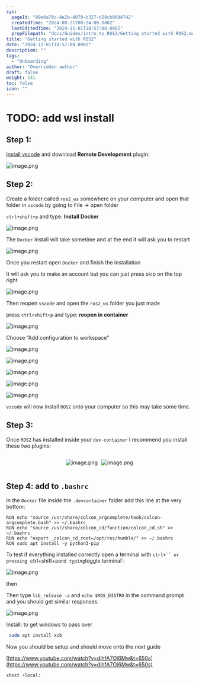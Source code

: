```yaml
---
sys:
  pageId: "89e0a78c-4e2b-4070-b327-d28cb0694742"
  createdTime: "2024-08-21T00:24:00.000Z"
  lastEditedTime: "2024-11-01T18:57:00.000Z"
  propFilepath: "docs/Guides/intro_to_ROS2/Getting started with ROS2.md"
title: "Getting started with ROS2"
date: "2024-11-01T18:57:00.000Z"
description: ""
tags:
  - "Onboarding"
author: "Overridden author"
draft: false
weight: 141
toc: false
icon: ""
---
```


# TODO: add wsl install

## Step 1:

[Install vscode](https://code.visualstudio.com/download) and download **Remote Development** plugin:

![image.png](https://prod-files-secure.s3.us-west-2.amazonaws.com/d518164a-d88e-44d1-a4ee-3adb3bd8bce0/efb52993-1881-4a40-b95e-6f020334f022/image.png?X-Amz-Algorithm=AWS4-HMAC-SHA256&X-Amz-Content-Sha256=UNSIGNED-PAYLOAD&X-Amz-Credential=ASIAZI2LB4663ETXTZB7%2F20250423%2Fus-west-2%2Fs3%2Faws4_request&X-Amz-Date=20250423T081223Z&X-Amz-Expires=3600&X-Amz-Security-Token=IQoJb3JpZ2luX2VjEGAaCXVzLXdlc3QtMiJGMEQCIDPhD0tWqAXD4%2FcXblfyKJpFhXkCDA8JJXJkCH6Qd4TSAiAG7HOC2OifMBeXQHDIney8LkPt5pnqIbQRtFBNjvppDCqIBAjp%2F%2F%2F%2F%2F%2F%2F%2F%2F%2F8BEAAaDDYzNzQyMzE4MzgwNSIMHAIo1Fv9rPXdmofPKtwDL7XPIqyCK%2BgX%2F%2FoiiCdKLvqScR7eS5lw8lTYQdDF0%2Bf5KD8b1VtZIWxYtv33PmjME4cVnYwTLoZKUBiRtx%2BNfFSqO17n4DWiFv0jicirEP%2F6hWJzU5pL0BbLHv7jrKuDTr%2F7SN1Ym%2FBDSaqXL96g5SB3z0exxYBGBAoaHTvaYYTjBm54YJ9lplqsNi%2BqHmYrb29F8t2PRwmclSVPvn4cwiEHGZ2Lss8Bwio8g3vHb%2B70HqN2BgBr2RMms9z85wSJYcaoBKnjSKJ9pVUYOuht651xx%2BEk6mjXpfRe%2FdRhMGglyCfbfSSzdIRkdr00ma3qS4ArkHnZbPQ24cV4dFQ1S%2BgI5iceHADdfQ1iWwALlak9yhMnSnjDW%2BgwNmEks9HKc5kA3lig3aS0VLfB1Qwln80kAsrbKinAgqdQF6fZ1Y4J6OuOry6y8k8NJuy884Ez7Bj1nmabcLKYHQW6iEisf%2FgzVYvnkgM1lcCZn38ll7CI1G5xzQ40cpCpGpBh3exCG%2B%2FLJFr4M7DqjUJGbxzCI%2FGKroRbK8ZX%2BGG7Wowu7rGkETX38QZH3pr2lqvQhLzdz5Js9VusbA0JNzmq6ukCBgSHRWMdDHZqFwufdO69G%2FBwaM1P2TNHfXHoqqYw5bCiwAY6pgENMgeYRLsgCOguPMZPP34YKol1PDjxgKcOR36qZerJyxny%2BkGx%2BhOiFBvkI4OIZkw%2BRKUDYYWjrB%2BwCAjcz2cc3ggiRgWu7wpVyJcwg89r6VJUKbrRVHEnv5AC9qg5zWerIiG%2F%2FYGq5QH2Kfmy%2BZkDMG5uuzh8EkpmbiwlI4jOQ%2FAN7kvH5ZWPVUJ7mn4fobLrn5DsWJTnEQkOIXC%2FwvbVFWWHM%2Fo0&X-Amz-Signature=dd6244e26d6ca6376dd6d3b3ed321f0fe62203a66be48ea2906fac3f5b77480e&X-Amz-SignedHeaders=host&x-id=GetObject)

## Step 2:

Create a folder called `ros2_ws` somewhere on your computer and open that folder in `vscode` by going to File → open folder 

`ctrl+shift+p` and type: **Install Docker**

![image.png](https://prod-files-secure.s3.us-west-2.amazonaws.com/d518164a-d88e-44d1-a4ee-3adb3bd8bce0/2269dc0e-1cd5-47ff-bceb-c04ad9b2eab0/image.png?X-Amz-Algorithm=AWS4-HMAC-SHA256&X-Amz-Content-Sha256=UNSIGNED-PAYLOAD&X-Amz-Credential=ASIAZI2LB4663ETXTZB7%2F20250423%2Fus-west-2%2Fs3%2Faws4_request&X-Amz-Date=20250423T081223Z&X-Amz-Expires=3600&X-Amz-Security-Token=IQoJb3JpZ2luX2VjEGAaCXVzLXdlc3QtMiJGMEQCIDPhD0tWqAXD4%2FcXblfyKJpFhXkCDA8JJXJkCH6Qd4TSAiAG7HOC2OifMBeXQHDIney8LkPt5pnqIbQRtFBNjvppDCqIBAjp%2F%2F%2F%2F%2F%2F%2F%2F%2F%2F8BEAAaDDYzNzQyMzE4MzgwNSIMHAIo1Fv9rPXdmofPKtwDL7XPIqyCK%2BgX%2F%2FoiiCdKLvqScR7eS5lw8lTYQdDF0%2Bf5KD8b1VtZIWxYtv33PmjME4cVnYwTLoZKUBiRtx%2BNfFSqO17n4DWiFv0jicirEP%2F6hWJzU5pL0BbLHv7jrKuDTr%2F7SN1Ym%2FBDSaqXL96g5SB3z0exxYBGBAoaHTvaYYTjBm54YJ9lplqsNi%2BqHmYrb29F8t2PRwmclSVPvn4cwiEHGZ2Lss8Bwio8g3vHb%2B70HqN2BgBr2RMms9z85wSJYcaoBKnjSKJ9pVUYOuht651xx%2BEk6mjXpfRe%2FdRhMGglyCfbfSSzdIRkdr00ma3qS4ArkHnZbPQ24cV4dFQ1S%2BgI5iceHADdfQ1iWwALlak9yhMnSnjDW%2BgwNmEks9HKc5kA3lig3aS0VLfB1Qwln80kAsrbKinAgqdQF6fZ1Y4J6OuOry6y8k8NJuy884Ez7Bj1nmabcLKYHQW6iEisf%2FgzVYvnkgM1lcCZn38ll7CI1G5xzQ40cpCpGpBh3exCG%2B%2FLJFr4M7DqjUJGbxzCI%2FGKroRbK8ZX%2BGG7Wowu7rGkETX38QZH3pr2lqvQhLzdz5Js9VusbA0JNzmq6ukCBgSHRWMdDHZqFwufdO69G%2FBwaM1P2TNHfXHoqqYw5bCiwAY6pgENMgeYRLsgCOguPMZPP34YKol1PDjxgKcOR36qZerJyxny%2BkGx%2BhOiFBvkI4OIZkw%2BRKUDYYWjrB%2BwCAjcz2cc3ggiRgWu7wpVyJcwg89r6VJUKbrRVHEnv5AC9qg5zWerIiG%2F%2FYGq5QH2Kfmy%2BZkDMG5uuzh8EkpmbiwlI4jOQ%2FAN7kvH5ZWPVUJ7mn4fobLrn5DsWJTnEQkOIXC%2FwvbVFWWHM%2Fo0&X-Amz-Signature=8422ed53779d3a4845c927cdaeca16be13479edb28a6b57287b1ef5fbc617bc2&X-Amz-SignedHeaders=host&x-id=GetObject)

The `Docker` install will take sometime and at the end it will ask you to restart

![image.png](https://prod-files-secure.s3.us-west-2.amazonaws.com/d518164a-d88e-44d1-a4ee-3adb3bd8bce0/ed233f78-be33-4b1f-b89c-9c346c0e961e/image.png?X-Amz-Algorithm=AWS4-HMAC-SHA256&X-Amz-Content-Sha256=UNSIGNED-PAYLOAD&X-Amz-Credential=ASIAZI2LB4663ETXTZB7%2F20250423%2Fus-west-2%2Fs3%2Faws4_request&X-Amz-Date=20250423T081223Z&X-Amz-Expires=3600&X-Amz-Security-Token=IQoJb3JpZ2luX2VjEGAaCXVzLXdlc3QtMiJGMEQCIDPhD0tWqAXD4%2FcXblfyKJpFhXkCDA8JJXJkCH6Qd4TSAiAG7HOC2OifMBeXQHDIney8LkPt5pnqIbQRtFBNjvppDCqIBAjp%2F%2F%2F%2F%2F%2F%2F%2F%2F%2F8BEAAaDDYzNzQyMzE4MzgwNSIMHAIo1Fv9rPXdmofPKtwDL7XPIqyCK%2BgX%2F%2FoiiCdKLvqScR7eS5lw8lTYQdDF0%2Bf5KD8b1VtZIWxYtv33PmjME4cVnYwTLoZKUBiRtx%2BNfFSqO17n4DWiFv0jicirEP%2F6hWJzU5pL0BbLHv7jrKuDTr%2F7SN1Ym%2FBDSaqXL96g5SB3z0exxYBGBAoaHTvaYYTjBm54YJ9lplqsNi%2BqHmYrb29F8t2PRwmclSVPvn4cwiEHGZ2Lss8Bwio8g3vHb%2B70HqN2BgBr2RMms9z85wSJYcaoBKnjSKJ9pVUYOuht651xx%2BEk6mjXpfRe%2FdRhMGglyCfbfSSzdIRkdr00ma3qS4ArkHnZbPQ24cV4dFQ1S%2BgI5iceHADdfQ1iWwALlak9yhMnSnjDW%2BgwNmEks9HKc5kA3lig3aS0VLfB1Qwln80kAsrbKinAgqdQF6fZ1Y4J6OuOry6y8k8NJuy884Ez7Bj1nmabcLKYHQW6iEisf%2FgzVYvnkgM1lcCZn38ll7CI1G5xzQ40cpCpGpBh3exCG%2B%2FLJFr4M7DqjUJGbxzCI%2FGKroRbK8ZX%2BGG7Wowu7rGkETX38QZH3pr2lqvQhLzdz5Js9VusbA0JNzmq6ukCBgSHRWMdDHZqFwufdO69G%2FBwaM1P2TNHfXHoqqYw5bCiwAY6pgENMgeYRLsgCOguPMZPP34YKol1PDjxgKcOR36qZerJyxny%2BkGx%2BhOiFBvkI4OIZkw%2BRKUDYYWjrB%2BwCAjcz2cc3ggiRgWu7wpVyJcwg89r6VJUKbrRVHEnv5AC9qg5zWerIiG%2F%2FYGq5QH2Kfmy%2BZkDMG5uuzh8EkpmbiwlI4jOQ%2FAN7kvH5ZWPVUJ7mn4fobLrn5DsWJTnEQkOIXC%2FwvbVFWWHM%2Fo0&X-Amz-Signature=c7d7dcc19a53de1e9a0f55b9b6af4e6799273863867bfa3ac31709bf915123d8&X-Amz-SignedHeaders=host&x-id=GetObject)

Once you restart open `Docker` and finish the installation

It will ask you to make an account but you can just press skip on the top right

![image.png](https://prod-files-secure.s3.us-west-2.amazonaws.com/d518164a-d88e-44d1-a4ee-3adb3bd8bce0/21010ad9-1659-4fd9-9f59-9932a09b2a3d/image.png?X-Amz-Algorithm=AWS4-HMAC-SHA256&X-Amz-Content-Sha256=UNSIGNED-PAYLOAD&X-Amz-Credential=ASIAZI2LB4663ETXTZB7%2F20250423%2Fus-west-2%2Fs3%2Faws4_request&X-Amz-Date=20250423T081223Z&X-Amz-Expires=3600&X-Amz-Security-Token=IQoJb3JpZ2luX2VjEGAaCXVzLXdlc3QtMiJGMEQCIDPhD0tWqAXD4%2FcXblfyKJpFhXkCDA8JJXJkCH6Qd4TSAiAG7HOC2OifMBeXQHDIney8LkPt5pnqIbQRtFBNjvppDCqIBAjp%2F%2F%2F%2F%2F%2F%2F%2F%2F%2F8BEAAaDDYzNzQyMzE4MzgwNSIMHAIo1Fv9rPXdmofPKtwDL7XPIqyCK%2BgX%2F%2FoiiCdKLvqScR7eS5lw8lTYQdDF0%2Bf5KD8b1VtZIWxYtv33PmjME4cVnYwTLoZKUBiRtx%2BNfFSqO17n4DWiFv0jicirEP%2F6hWJzU5pL0BbLHv7jrKuDTr%2F7SN1Ym%2FBDSaqXL96g5SB3z0exxYBGBAoaHTvaYYTjBm54YJ9lplqsNi%2BqHmYrb29F8t2PRwmclSVPvn4cwiEHGZ2Lss8Bwio8g3vHb%2B70HqN2BgBr2RMms9z85wSJYcaoBKnjSKJ9pVUYOuht651xx%2BEk6mjXpfRe%2FdRhMGglyCfbfSSzdIRkdr00ma3qS4ArkHnZbPQ24cV4dFQ1S%2BgI5iceHADdfQ1iWwALlak9yhMnSnjDW%2BgwNmEks9HKc5kA3lig3aS0VLfB1Qwln80kAsrbKinAgqdQF6fZ1Y4J6OuOry6y8k8NJuy884Ez7Bj1nmabcLKYHQW6iEisf%2FgzVYvnkgM1lcCZn38ll7CI1G5xzQ40cpCpGpBh3exCG%2B%2FLJFr4M7DqjUJGbxzCI%2FGKroRbK8ZX%2BGG7Wowu7rGkETX38QZH3pr2lqvQhLzdz5Js9VusbA0JNzmq6ukCBgSHRWMdDHZqFwufdO69G%2FBwaM1P2TNHfXHoqqYw5bCiwAY6pgENMgeYRLsgCOguPMZPP34YKol1PDjxgKcOR36qZerJyxny%2BkGx%2BhOiFBvkI4OIZkw%2BRKUDYYWjrB%2BwCAjcz2cc3ggiRgWu7wpVyJcwg89r6VJUKbrRVHEnv5AC9qg5zWerIiG%2F%2FYGq5QH2Kfmy%2BZkDMG5uuzh8EkpmbiwlI4jOQ%2FAN7kvH5ZWPVUJ7mn4fobLrn5DsWJTnEQkOIXC%2FwvbVFWWHM%2Fo0&X-Amz-Signature=8e1b59abf6952d267dede005ef0ab47e3d933f826f9ed27d1a6bea59ab34bc60&X-Amz-SignedHeaders=host&x-id=GetObject)

Then reopen `vscode` and open the `ros2_ws` folder you just made

press `ctrl+shift+p` and type: **reopen in container**

![image.png](https://prod-files-secure.s3.us-west-2.amazonaws.com/d518164a-d88e-44d1-a4ee-3adb3bd8bce0/4e93b8c2-41ad-488c-8095-c74205196118/image.png?X-Amz-Algorithm=AWS4-HMAC-SHA256&X-Amz-Content-Sha256=UNSIGNED-PAYLOAD&X-Amz-Credential=ASIAZI2LB4663ETXTZB7%2F20250423%2Fus-west-2%2Fs3%2Faws4_request&X-Amz-Date=20250423T081223Z&X-Amz-Expires=3600&X-Amz-Security-Token=IQoJb3JpZ2luX2VjEGAaCXVzLXdlc3QtMiJGMEQCIDPhD0tWqAXD4%2FcXblfyKJpFhXkCDA8JJXJkCH6Qd4TSAiAG7HOC2OifMBeXQHDIney8LkPt5pnqIbQRtFBNjvppDCqIBAjp%2F%2F%2F%2F%2F%2F%2F%2F%2F%2F8BEAAaDDYzNzQyMzE4MzgwNSIMHAIo1Fv9rPXdmofPKtwDL7XPIqyCK%2BgX%2F%2FoiiCdKLvqScR7eS5lw8lTYQdDF0%2Bf5KD8b1VtZIWxYtv33PmjME4cVnYwTLoZKUBiRtx%2BNfFSqO17n4DWiFv0jicirEP%2F6hWJzU5pL0BbLHv7jrKuDTr%2F7SN1Ym%2FBDSaqXL96g5SB3z0exxYBGBAoaHTvaYYTjBm54YJ9lplqsNi%2BqHmYrb29F8t2PRwmclSVPvn4cwiEHGZ2Lss8Bwio8g3vHb%2B70HqN2BgBr2RMms9z85wSJYcaoBKnjSKJ9pVUYOuht651xx%2BEk6mjXpfRe%2FdRhMGglyCfbfSSzdIRkdr00ma3qS4ArkHnZbPQ24cV4dFQ1S%2BgI5iceHADdfQ1iWwALlak9yhMnSnjDW%2BgwNmEks9HKc5kA3lig3aS0VLfB1Qwln80kAsrbKinAgqdQF6fZ1Y4J6OuOry6y8k8NJuy884Ez7Bj1nmabcLKYHQW6iEisf%2FgzVYvnkgM1lcCZn38ll7CI1G5xzQ40cpCpGpBh3exCG%2B%2FLJFr4M7DqjUJGbxzCI%2FGKroRbK8ZX%2BGG7Wowu7rGkETX38QZH3pr2lqvQhLzdz5Js9VusbA0JNzmq6ukCBgSHRWMdDHZqFwufdO69G%2FBwaM1P2TNHfXHoqqYw5bCiwAY6pgENMgeYRLsgCOguPMZPP34YKol1PDjxgKcOR36qZerJyxny%2BkGx%2BhOiFBvkI4OIZkw%2BRKUDYYWjrB%2BwCAjcz2cc3ggiRgWu7wpVyJcwg89r6VJUKbrRVHEnv5AC9qg5zWerIiG%2F%2FYGq5QH2Kfmy%2BZkDMG5uuzh8EkpmbiwlI4jOQ%2FAN7kvH5ZWPVUJ7mn4fobLrn5DsWJTnEQkOIXC%2FwvbVFWWHM%2Fo0&X-Amz-Signature=0d98697ddd8cf1c2dd395cee9d22431e3ed32e73560548549c0d6f7ca4e64447&X-Amz-SignedHeaders=host&x-id=GetObject)

Choose “Add configuration to workspace”

![image.png](https://prod-files-secure.s3.us-west-2.amazonaws.com/d518164a-d88e-44d1-a4ee-3adb3bd8bce0/9560b282-5060-4989-ba37-97e7b2c22476/image.png?X-Amz-Algorithm=AWS4-HMAC-SHA256&X-Amz-Content-Sha256=UNSIGNED-PAYLOAD&X-Amz-Credential=ASIAZI2LB4663ETXTZB7%2F20250423%2Fus-west-2%2Fs3%2Faws4_request&X-Amz-Date=20250423T081223Z&X-Amz-Expires=3600&X-Amz-Security-Token=IQoJb3JpZ2luX2VjEGAaCXVzLXdlc3QtMiJGMEQCIDPhD0tWqAXD4%2FcXblfyKJpFhXkCDA8JJXJkCH6Qd4TSAiAG7HOC2OifMBeXQHDIney8LkPt5pnqIbQRtFBNjvppDCqIBAjp%2F%2F%2F%2F%2F%2F%2F%2F%2F%2F8BEAAaDDYzNzQyMzE4MzgwNSIMHAIo1Fv9rPXdmofPKtwDL7XPIqyCK%2BgX%2F%2FoiiCdKLvqScR7eS5lw8lTYQdDF0%2Bf5KD8b1VtZIWxYtv33PmjME4cVnYwTLoZKUBiRtx%2BNfFSqO17n4DWiFv0jicirEP%2F6hWJzU5pL0BbLHv7jrKuDTr%2F7SN1Ym%2FBDSaqXL96g5SB3z0exxYBGBAoaHTvaYYTjBm54YJ9lplqsNi%2BqHmYrb29F8t2PRwmclSVPvn4cwiEHGZ2Lss8Bwio8g3vHb%2B70HqN2BgBr2RMms9z85wSJYcaoBKnjSKJ9pVUYOuht651xx%2BEk6mjXpfRe%2FdRhMGglyCfbfSSzdIRkdr00ma3qS4ArkHnZbPQ24cV4dFQ1S%2BgI5iceHADdfQ1iWwALlak9yhMnSnjDW%2BgwNmEks9HKc5kA3lig3aS0VLfB1Qwln80kAsrbKinAgqdQF6fZ1Y4J6OuOry6y8k8NJuy884Ez7Bj1nmabcLKYHQW6iEisf%2FgzVYvnkgM1lcCZn38ll7CI1G5xzQ40cpCpGpBh3exCG%2B%2FLJFr4M7DqjUJGbxzCI%2FGKroRbK8ZX%2BGG7Wowu7rGkETX38QZH3pr2lqvQhLzdz5Js9VusbA0JNzmq6ukCBgSHRWMdDHZqFwufdO69G%2FBwaM1P2TNHfXHoqqYw5bCiwAY6pgENMgeYRLsgCOguPMZPP34YKol1PDjxgKcOR36qZerJyxny%2BkGx%2BhOiFBvkI4OIZkw%2BRKUDYYWjrB%2BwCAjcz2cc3ggiRgWu7wpVyJcwg89r6VJUKbrRVHEnv5AC9qg5zWerIiG%2F%2FYGq5QH2Kfmy%2BZkDMG5uuzh8EkpmbiwlI4jOQ%2FAN7kvH5ZWPVUJ7mn4fobLrn5DsWJTnEQkOIXC%2FwvbVFWWHM%2Fo0&X-Amz-Signature=39b6ef11149b41abde2c0ae8abcaf2f35a665ef01e3f0cdb03b62c3aba354ffa&X-Amz-SignedHeaders=host&x-id=GetObject)

![image.png](https://prod-files-secure.s3.us-west-2.amazonaws.com/d518164a-d88e-44d1-a4ee-3adb3bd8bce0/2ee63f81-886b-48e8-a553-dc6e5eac99e4/image.png?X-Amz-Algorithm=AWS4-HMAC-SHA256&X-Amz-Content-Sha256=UNSIGNED-PAYLOAD&X-Amz-Credential=ASIAZI2LB4663ETXTZB7%2F20250423%2Fus-west-2%2Fs3%2Faws4_request&X-Amz-Date=20250423T081223Z&X-Amz-Expires=3600&X-Amz-Security-Token=IQoJb3JpZ2luX2VjEGAaCXVzLXdlc3QtMiJGMEQCIDPhD0tWqAXD4%2FcXblfyKJpFhXkCDA8JJXJkCH6Qd4TSAiAG7HOC2OifMBeXQHDIney8LkPt5pnqIbQRtFBNjvppDCqIBAjp%2F%2F%2F%2F%2F%2F%2F%2F%2F%2F8BEAAaDDYzNzQyMzE4MzgwNSIMHAIo1Fv9rPXdmofPKtwDL7XPIqyCK%2BgX%2F%2FoiiCdKLvqScR7eS5lw8lTYQdDF0%2Bf5KD8b1VtZIWxYtv33PmjME4cVnYwTLoZKUBiRtx%2BNfFSqO17n4DWiFv0jicirEP%2F6hWJzU5pL0BbLHv7jrKuDTr%2F7SN1Ym%2FBDSaqXL96g5SB3z0exxYBGBAoaHTvaYYTjBm54YJ9lplqsNi%2BqHmYrb29F8t2PRwmclSVPvn4cwiEHGZ2Lss8Bwio8g3vHb%2B70HqN2BgBr2RMms9z85wSJYcaoBKnjSKJ9pVUYOuht651xx%2BEk6mjXpfRe%2FdRhMGglyCfbfSSzdIRkdr00ma3qS4ArkHnZbPQ24cV4dFQ1S%2BgI5iceHADdfQ1iWwALlak9yhMnSnjDW%2BgwNmEks9HKc5kA3lig3aS0VLfB1Qwln80kAsrbKinAgqdQF6fZ1Y4J6OuOry6y8k8NJuy884Ez7Bj1nmabcLKYHQW6iEisf%2FgzVYvnkgM1lcCZn38ll7CI1G5xzQ40cpCpGpBh3exCG%2B%2FLJFr4M7DqjUJGbxzCI%2FGKroRbK8ZX%2BGG7Wowu7rGkETX38QZH3pr2lqvQhLzdz5Js9VusbA0JNzmq6ukCBgSHRWMdDHZqFwufdO69G%2FBwaM1P2TNHfXHoqqYw5bCiwAY6pgENMgeYRLsgCOguPMZPP34YKol1PDjxgKcOR36qZerJyxny%2BkGx%2BhOiFBvkI4OIZkw%2BRKUDYYWjrB%2BwCAjcz2cc3ggiRgWu7wpVyJcwg89r6VJUKbrRVHEnv5AC9qg5zWerIiG%2F%2FYGq5QH2Kfmy%2BZkDMG5uuzh8EkpmbiwlI4jOQ%2FAN7kvH5ZWPVUJ7mn4fobLrn5DsWJTnEQkOIXC%2FwvbVFWWHM%2Fo0&X-Amz-Signature=6ac0637bf2e91052cf4d5257707532ed2a443923335dd2e135eb40e76a22818c&X-Amz-SignedHeaders=host&x-id=GetObject)

![image.png](https://prod-files-secure.s3.us-west-2.amazonaws.com/d518164a-d88e-44d1-a4ee-3adb3bd8bce0/ae1580b2-b048-407e-aed9-b584224a7a04/image.png?X-Amz-Algorithm=AWS4-HMAC-SHA256&X-Amz-Content-Sha256=UNSIGNED-PAYLOAD&X-Amz-Credential=ASIAZI2LB4663ETXTZB7%2F20250423%2Fus-west-2%2Fs3%2Faws4_request&X-Amz-Date=20250423T081223Z&X-Amz-Expires=3600&X-Amz-Security-Token=IQoJb3JpZ2luX2VjEGAaCXVzLXdlc3QtMiJGMEQCIDPhD0tWqAXD4%2FcXblfyKJpFhXkCDA8JJXJkCH6Qd4TSAiAG7HOC2OifMBeXQHDIney8LkPt5pnqIbQRtFBNjvppDCqIBAjp%2F%2F%2F%2F%2F%2F%2F%2F%2F%2F8BEAAaDDYzNzQyMzE4MzgwNSIMHAIo1Fv9rPXdmofPKtwDL7XPIqyCK%2BgX%2F%2FoiiCdKLvqScR7eS5lw8lTYQdDF0%2Bf5KD8b1VtZIWxYtv33PmjME4cVnYwTLoZKUBiRtx%2BNfFSqO17n4DWiFv0jicirEP%2F6hWJzU5pL0BbLHv7jrKuDTr%2F7SN1Ym%2FBDSaqXL96g5SB3z0exxYBGBAoaHTvaYYTjBm54YJ9lplqsNi%2BqHmYrb29F8t2PRwmclSVPvn4cwiEHGZ2Lss8Bwio8g3vHb%2B70HqN2BgBr2RMms9z85wSJYcaoBKnjSKJ9pVUYOuht651xx%2BEk6mjXpfRe%2FdRhMGglyCfbfSSzdIRkdr00ma3qS4ArkHnZbPQ24cV4dFQ1S%2BgI5iceHADdfQ1iWwALlak9yhMnSnjDW%2BgwNmEks9HKc5kA3lig3aS0VLfB1Qwln80kAsrbKinAgqdQF6fZ1Y4J6OuOry6y8k8NJuy884Ez7Bj1nmabcLKYHQW6iEisf%2FgzVYvnkgM1lcCZn38ll7CI1G5xzQ40cpCpGpBh3exCG%2B%2FLJFr4M7DqjUJGbxzCI%2FGKroRbK8ZX%2BGG7Wowu7rGkETX38QZH3pr2lqvQhLzdz5Js9VusbA0JNzmq6ukCBgSHRWMdDHZqFwufdO69G%2FBwaM1P2TNHfXHoqqYw5bCiwAY6pgENMgeYRLsgCOguPMZPP34YKol1PDjxgKcOR36qZerJyxny%2BkGx%2BhOiFBvkI4OIZkw%2BRKUDYYWjrB%2BwCAjcz2cc3ggiRgWu7wpVyJcwg89r6VJUKbrRVHEnv5AC9qg5zWerIiG%2F%2FYGq5QH2Kfmy%2BZkDMG5uuzh8EkpmbiwlI4jOQ%2FAN7kvH5ZWPVUJ7mn4fobLrn5DsWJTnEQkOIXC%2FwvbVFWWHM%2Fo0&X-Amz-Signature=9795e4648f42dcd8d28def53ed005e9ff8b984423a15122e3c5ef0228be9ce05&X-Amz-SignedHeaders=host&x-id=GetObject)

![image.png](https://prod-files-secure.s3.us-west-2.amazonaws.com/d518164a-d88e-44d1-a4ee-3adb3bd8bce0/53255b28-f75e-430f-b9e3-c0ac8577e42b/image.png?X-Amz-Algorithm=AWS4-HMAC-SHA256&X-Amz-Content-Sha256=UNSIGNED-PAYLOAD&X-Amz-Credential=ASIAZI2LB4663ETXTZB7%2F20250423%2Fus-west-2%2Fs3%2Faws4_request&X-Amz-Date=20250423T081223Z&X-Amz-Expires=3600&X-Amz-Security-Token=IQoJb3JpZ2luX2VjEGAaCXVzLXdlc3QtMiJGMEQCIDPhD0tWqAXD4%2FcXblfyKJpFhXkCDA8JJXJkCH6Qd4TSAiAG7HOC2OifMBeXQHDIney8LkPt5pnqIbQRtFBNjvppDCqIBAjp%2F%2F%2F%2F%2F%2F%2F%2F%2F%2F8BEAAaDDYzNzQyMzE4MzgwNSIMHAIo1Fv9rPXdmofPKtwDL7XPIqyCK%2BgX%2F%2FoiiCdKLvqScR7eS5lw8lTYQdDF0%2Bf5KD8b1VtZIWxYtv33PmjME4cVnYwTLoZKUBiRtx%2BNfFSqO17n4DWiFv0jicirEP%2F6hWJzU5pL0BbLHv7jrKuDTr%2F7SN1Ym%2FBDSaqXL96g5SB3z0exxYBGBAoaHTvaYYTjBm54YJ9lplqsNi%2BqHmYrb29F8t2PRwmclSVPvn4cwiEHGZ2Lss8Bwio8g3vHb%2B70HqN2BgBr2RMms9z85wSJYcaoBKnjSKJ9pVUYOuht651xx%2BEk6mjXpfRe%2FdRhMGglyCfbfSSzdIRkdr00ma3qS4ArkHnZbPQ24cV4dFQ1S%2BgI5iceHADdfQ1iWwALlak9yhMnSnjDW%2BgwNmEks9HKc5kA3lig3aS0VLfB1Qwln80kAsrbKinAgqdQF6fZ1Y4J6OuOry6y8k8NJuy884Ez7Bj1nmabcLKYHQW6iEisf%2FgzVYvnkgM1lcCZn38ll7CI1G5xzQ40cpCpGpBh3exCG%2B%2FLJFr4M7DqjUJGbxzCI%2FGKroRbK8ZX%2BGG7Wowu7rGkETX38QZH3pr2lqvQhLzdz5Js9VusbA0JNzmq6ukCBgSHRWMdDHZqFwufdO69G%2FBwaM1P2TNHfXHoqqYw5bCiwAY6pgENMgeYRLsgCOguPMZPP34YKol1PDjxgKcOR36qZerJyxny%2BkGx%2BhOiFBvkI4OIZkw%2BRKUDYYWjrB%2BwCAjcz2cc3ggiRgWu7wpVyJcwg89r6VJUKbrRVHEnv5AC9qg5zWerIiG%2F%2FYGq5QH2Kfmy%2BZkDMG5uuzh8EkpmbiwlI4jOQ%2FAN7kvH5ZWPVUJ7mn4fobLrn5DsWJTnEQkOIXC%2FwvbVFWWHM%2Fo0&X-Amz-Signature=b46cf2478284076c23d2790890ff6933e14c161315734fab3aa7c7dbc931796e&X-Amz-SignedHeaders=host&x-id=GetObject)

![image.png](https://prod-files-secure.s3.us-west-2.amazonaws.com/d518164a-d88e-44d1-a4ee-3adb3bd8bce0/7c562767-5af9-4ffb-97d1-327bcdf4ee00/image.png?X-Amz-Algorithm=AWS4-HMAC-SHA256&X-Amz-Content-Sha256=UNSIGNED-PAYLOAD&X-Amz-Credential=ASIAZI2LB4663ETXTZB7%2F20250423%2Fus-west-2%2Fs3%2Faws4_request&X-Amz-Date=20250423T081223Z&X-Amz-Expires=3600&X-Amz-Security-Token=IQoJb3JpZ2luX2VjEGAaCXVzLXdlc3QtMiJGMEQCIDPhD0tWqAXD4%2FcXblfyKJpFhXkCDA8JJXJkCH6Qd4TSAiAG7HOC2OifMBeXQHDIney8LkPt5pnqIbQRtFBNjvppDCqIBAjp%2F%2F%2F%2F%2F%2F%2F%2F%2F%2F8BEAAaDDYzNzQyMzE4MzgwNSIMHAIo1Fv9rPXdmofPKtwDL7XPIqyCK%2BgX%2F%2FoiiCdKLvqScR7eS5lw8lTYQdDF0%2Bf5KD8b1VtZIWxYtv33PmjME4cVnYwTLoZKUBiRtx%2BNfFSqO17n4DWiFv0jicirEP%2F6hWJzU5pL0BbLHv7jrKuDTr%2F7SN1Ym%2FBDSaqXL96g5SB3z0exxYBGBAoaHTvaYYTjBm54YJ9lplqsNi%2BqHmYrb29F8t2PRwmclSVPvn4cwiEHGZ2Lss8Bwio8g3vHb%2B70HqN2BgBr2RMms9z85wSJYcaoBKnjSKJ9pVUYOuht651xx%2BEk6mjXpfRe%2FdRhMGglyCfbfSSzdIRkdr00ma3qS4ArkHnZbPQ24cV4dFQ1S%2BgI5iceHADdfQ1iWwALlak9yhMnSnjDW%2BgwNmEks9HKc5kA3lig3aS0VLfB1Qwln80kAsrbKinAgqdQF6fZ1Y4J6OuOry6y8k8NJuy884Ez7Bj1nmabcLKYHQW6iEisf%2FgzVYvnkgM1lcCZn38ll7CI1G5xzQ40cpCpGpBh3exCG%2B%2FLJFr4M7DqjUJGbxzCI%2FGKroRbK8ZX%2BGG7Wowu7rGkETX38QZH3pr2lqvQhLzdz5Js9VusbA0JNzmq6ukCBgSHRWMdDHZqFwufdO69G%2FBwaM1P2TNHfXHoqqYw5bCiwAY6pgENMgeYRLsgCOguPMZPP34YKol1PDjxgKcOR36qZerJyxny%2BkGx%2BhOiFBvkI4OIZkw%2BRKUDYYWjrB%2BwCAjcz2cc3ggiRgWu7wpVyJcwg89r6VJUKbrRVHEnv5AC9qg5zWerIiG%2F%2FYGq5QH2Kfmy%2BZkDMG5uuzh8EkpmbiwlI4jOQ%2FAN7kvH5ZWPVUJ7mn4fobLrn5DsWJTnEQkOIXC%2FwvbVFWWHM%2Fo0&X-Amz-Signature=af8658a6c3600492cc959341e641c18cf9650c87ac42c94c2efd393f6013b1f7&X-Amz-SignedHeaders=host&x-id=GetObject)

`vscode` will now install `ROS2` onto your computer so this may take some time.

## Step 3:

Once `ROS2` has installed inside your `dev-container` I recommend you install these two plugins:

<div style="display: flex;flex-direction: row; column-gap:10px; max-width: 630px;justify-content: center;">
<div>

![image.png](https://prod-files-secure.s3.us-west-2.amazonaws.com/d518164a-d88e-44d1-a4ee-3adb3bd8bce0/3fc3d550-5a54-4ba1-ba6b-faa01cdb7369/image.png?X-Amz-Algorithm=AWS4-HMAC-SHA256&X-Amz-Content-Sha256=UNSIGNED-PAYLOAD&X-Amz-Credential=ASIAZI2LB4662XQW2TRQ%2F20250423%2Fus-west-2%2Fs3%2Faws4_request&X-Amz-Date=20250423T081227Z&X-Amz-Expires=3600&X-Amz-Security-Token=IQoJb3JpZ2luX2VjEGAaCXVzLXdlc3QtMiJIMEYCIQC%2BVPlpYnGfo8czBjdWp52uYGxbElSQH%2BhR5mOS8DSMegIhAN4%2FoXD%2FL3mY5kJOGq0tPraFPpVI253K42n8Fykdzpn8KogECOn%2F%2F%2F%2F%2F%2F%2F%2F%2F%2FwEQABoMNjM3NDIzMTgzODA1IgxX4NdmGoH%2FRGh1oF8q3APswokP1KVHrLtTyIj%2BPSajkkpVBEWnfGf%2FmhZ6Hde6%2BZMH7UZI4tvU98z0IYzjx92BVcsZ7sJ7n%2FbyQ1OD5f6omLaoX4N8M%2BxslvYNtz6NE0uDGVQG1LBnnCWyvub6xu%2B0uRBj91Nz9RmQHTeifLcOfz%2BY44ePQS7YRtM5p2skwQfxfA5He0T7OPov%2FD9b1cvyFdrRLU5h4Hu0%2F3JCqRMGYxWSL%2FRVaUkZLUf6HRDbYhCcK%2BZUxv6Am5EyImud%2Bcg0Kw5T34NfSN6W5%2FznHuVsNC2mh8p3tO1IK5ZPQbcExgIqlr%2Foz8q9qfLPrgiKy2nud7uA47avLd4iIXsaOhEkJW1Uu05gBL6ZXU0YagpdNofgjXcbLc0s0l9Vh%2BOHQAH32jhZkWFFAKtv%2FbWa86O057dU%2B%2Fuldd8au9rus%2B9tbAQ2ROD0EjUBPOOdzBRNROY25ARQhaVuFiwXDetoi0be3l%2BgrT89FniDRZTfd1kTSnsno%2FFpgf9NjVXJYWw863vtYc4sxJQK503WfzsxujE6c%2FYLhQ%2FKZcp0X1FcoKfK9ok5WP%2BpLFYgKGDNMVoud8QbPiC733DUCkyDeCaeLj1H8k75QOnOxmzyfJVEe9nuOZcs1j2NfYBNnlIb4jC0sqLABjqkAVJfAZ2j3omVZU7hmrlZ%2BgLD6ztkA3RzHAXsi6cpzyty7h1Yt3zoADttLzf0zqfhekceNluc54vUjFYMng6VUTWotyTty%2F11T9D8sgMHV7UIavIJrRFj5RU3OhIHsbyG%2FbAmuR8NUdZBxQnR%2FS1tlc8O2p8Qsaz3xhNHwlqpZy6kV1akqr%2FGhT38KCkVsAryaPhWgmo4CYxd1lYOe%2Fb8GCGXNrqk&X-Amz-Signature=654b63728d81aa24adf35616264d436ba172e69c97c74c35d4f3a06e6c486524&X-Amz-SignedHeaders=host&x-id=GetObject)

</div>
<div>

![image.png](https://prod-files-secure.s3.us-west-2.amazonaws.com/d518164a-d88e-44d1-a4ee-3adb3bd8bce0/d994cc66-13c2-4093-a5a3-f84cf4601a82/image.png?X-Amz-Algorithm=AWS4-HMAC-SHA256&X-Amz-Content-Sha256=UNSIGNED-PAYLOAD&X-Amz-Credential=ASIAZI2LB4666GQN6XQM%2F20250423%2Fus-west-2%2Fs3%2Faws4_request&X-Amz-Date=20250423T081227Z&X-Amz-Expires=3600&X-Amz-Security-Token=IQoJb3JpZ2luX2VjEF8aCXVzLXdlc3QtMiJGMEQCIB7wv%2FeFAGIe%2Bh4ddcLQ2%2BwIOQqxE2STFnLEOddXzpKpAiAgqq8aWhqRQFz%2BwWzmrft2NI5y5d0NA%2FzhWw5m5qDwByqIBAjo%2F%2F%2F%2F%2F%2F%2F%2F%2F%2F8BEAAaDDYzNzQyMzE4MzgwNSIM0TAaAXjX0rPDhYPhKtwD2%2B4Cyfml0xT7yFhL48DgSacbd8XfA9UjqKrSnPfxECcb7TochZJu2hhvWp04Dyem2n8izm12EZMm2bCKQ6klgPQ%2Fd4tkuw2hT8in%2Bc7C4UVwjVKzl0Ov9cIREXsGocWPEtKA%2FvwV52brFw7z5H5n1eJH8CWWkmx%2F0yQxCfB76sVX%2FnBfAC5UfP0HeS7djfb8pwObvkCVbc0USX1vcREclx4e%2Bl6WV9CflQ4fLtLVV%2BFauXezewRT8rAK%2BrP4mBh3CRPK543k8D1fNYwQe%2BY4Tldc6MlOGi6mEyCGAritJ%2B5NWrYdCW10L7wKT66KlCFBAJPgIquvTlwznPxOv7TYLIpKIUXiAqIE%2F9bIpQyshtubZPraTTXHCWGhKCkWKAfwAoHruFjKqMsjsvKKCR9hhckoJn69qjIzpeQxG7iDjzhZcvPoGHBelxNThEI7PabGcHqrDHnq3blGmYSnv4gY5IHnQtUe7uGK1iGW3y%2FU0sW8aat2LgWFO31hC6YdPSajy4YNOY7TiFg%2B4rVpqVR1WSOtSocnjIl3p%2Fo0IOuL8gGzdjIh0k0Zhul8A3vzqYsvoOp5p6Vu8yJM0ZCpTfHr9rjZpSEGCMVvsGjWh8D8kzRc5fSi3vGZ7ii2qCEwopOiwAY6pgGoMU3LXH1LDiZqerTqBYOiHXMBylFA15sBFF4ehwy91PehuXJV4jpOCDRFo%2Fc7CVxaxZAYANUnQl%2B2vVLQmXv8XfstaX8s7nYYiz091UnSjTJHVQ5YTN5%2FiC4pt5mif99JjmNJbxj3uPNW2LYKXr7GCpTNtRPTFxRXo1f5qQrnYRttPl0GvRa2D74nv87NFqMbSYvSYnpF%2B4TKYE4p6cNCfaJObk0F&X-Amz-Signature=59bbbe14e692ff9cf7cb7dd361e83c694b809d1f650c2f8ffc81ea87e5487764&X-Amz-SignedHeaders=host&x-id=GetObject)

</div>
</div>

## Step 4: add to `.bashrc`

In the `Docker` file inside the `.devcontainer` folder add this line at the very bottom: 

```docker
RUN echo "source /usr/share/colcon_argcomplete/hook/colcon-argcomplete.bash" >> ~/.bashrc
RUN echo "source /usr/share/colcon_cd/function/colcon_cd.sh" >> ~/.bashrc
RUN echo "export _colcon_cd_root=/opt/ros/humble/" >> ~/.bashrc
RUN sudo apt install -y python3-pip 
```

To test if everything installed correctly open a terminal with `ctrl+`` or pressing `ctrl+shift+p` and typing `toggle terminal`:

![image.png](https://prod-files-secure.s3.us-west-2.amazonaws.com/d518164a-d88e-44d1-a4ee-3adb3bd8bce0/6a4943d8-b04e-4c02-9a58-775f3384d1a5/image.png?X-Amz-Algorithm=AWS4-HMAC-SHA256&X-Amz-Content-Sha256=UNSIGNED-PAYLOAD&X-Amz-Credential=ASIAZI2LB4663ETXTZB7%2F20250423%2Fus-west-2%2Fs3%2Faws4_request&X-Amz-Date=20250423T081223Z&X-Amz-Expires=3600&X-Amz-Security-Token=IQoJb3JpZ2luX2VjEGAaCXVzLXdlc3QtMiJGMEQCIDPhD0tWqAXD4%2FcXblfyKJpFhXkCDA8JJXJkCH6Qd4TSAiAG7HOC2OifMBeXQHDIney8LkPt5pnqIbQRtFBNjvppDCqIBAjp%2F%2F%2F%2F%2F%2F%2F%2F%2F%2F8BEAAaDDYzNzQyMzE4MzgwNSIMHAIo1Fv9rPXdmofPKtwDL7XPIqyCK%2BgX%2F%2FoiiCdKLvqScR7eS5lw8lTYQdDF0%2Bf5KD8b1VtZIWxYtv33PmjME4cVnYwTLoZKUBiRtx%2BNfFSqO17n4DWiFv0jicirEP%2F6hWJzU5pL0BbLHv7jrKuDTr%2F7SN1Ym%2FBDSaqXL96g5SB3z0exxYBGBAoaHTvaYYTjBm54YJ9lplqsNi%2BqHmYrb29F8t2PRwmclSVPvn4cwiEHGZ2Lss8Bwio8g3vHb%2B70HqN2BgBr2RMms9z85wSJYcaoBKnjSKJ9pVUYOuht651xx%2BEk6mjXpfRe%2FdRhMGglyCfbfSSzdIRkdr00ma3qS4ArkHnZbPQ24cV4dFQ1S%2BgI5iceHADdfQ1iWwALlak9yhMnSnjDW%2BgwNmEks9HKc5kA3lig3aS0VLfB1Qwln80kAsrbKinAgqdQF6fZ1Y4J6OuOry6y8k8NJuy884Ez7Bj1nmabcLKYHQW6iEisf%2FgzVYvnkgM1lcCZn38ll7CI1G5xzQ40cpCpGpBh3exCG%2B%2FLJFr4M7DqjUJGbxzCI%2FGKroRbK8ZX%2BGG7Wowu7rGkETX38QZH3pr2lqvQhLzdz5Js9VusbA0JNzmq6ukCBgSHRWMdDHZqFwufdO69G%2FBwaM1P2TNHfXHoqqYw5bCiwAY6pgENMgeYRLsgCOguPMZPP34YKol1PDjxgKcOR36qZerJyxny%2BkGx%2BhOiFBvkI4OIZkw%2BRKUDYYWjrB%2BwCAjcz2cc3ggiRgWu7wpVyJcwg89r6VJUKbrRVHEnv5AC9qg5zWerIiG%2F%2FYGq5QH2Kfmy%2BZkDMG5uuzh8EkpmbiwlI4jOQ%2FAN7kvH5ZWPVUJ7mn4fobLrn5DsWJTnEQkOIXC%2FwvbVFWWHM%2Fo0&X-Amz-Signature=6a1fa42557fe6653ff815ade7ec8d4e00589ab6d3da438fc0efe2c77c9faf2ae&X-Amz-SignedHeaders=host&x-id=GetObject)

then 

Then type `lsb_release -a` and `echo $ROS_DISTRO` in the command prompt and you should get similar responses:

![image.png](https://prod-files-secure.s3.us-west-2.amazonaws.com/d518164a-d88e-44d1-a4ee-3adb3bd8bce0/3e635dec-a805-4e85-8b9e-d000e5b71a4e/image.png?X-Amz-Algorithm=AWS4-HMAC-SHA256&X-Amz-Content-Sha256=UNSIGNED-PAYLOAD&X-Amz-Credential=ASIAZI2LB4663ETXTZB7%2F20250423%2Fus-west-2%2Fs3%2Faws4_request&X-Amz-Date=20250423T081223Z&X-Amz-Expires=3600&X-Amz-Security-Token=IQoJb3JpZ2luX2VjEGAaCXVzLXdlc3QtMiJGMEQCIDPhD0tWqAXD4%2FcXblfyKJpFhXkCDA8JJXJkCH6Qd4TSAiAG7HOC2OifMBeXQHDIney8LkPt5pnqIbQRtFBNjvppDCqIBAjp%2F%2F%2F%2F%2F%2F%2F%2F%2F%2F8BEAAaDDYzNzQyMzE4MzgwNSIMHAIo1Fv9rPXdmofPKtwDL7XPIqyCK%2BgX%2F%2FoiiCdKLvqScR7eS5lw8lTYQdDF0%2Bf5KD8b1VtZIWxYtv33PmjME4cVnYwTLoZKUBiRtx%2BNfFSqO17n4DWiFv0jicirEP%2F6hWJzU5pL0BbLHv7jrKuDTr%2F7SN1Ym%2FBDSaqXL96g5SB3z0exxYBGBAoaHTvaYYTjBm54YJ9lplqsNi%2BqHmYrb29F8t2PRwmclSVPvn4cwiEHGZ2Lss8Bwio8g3vHb%2B70HqN2BgBr2RMms9z85wSJYcaoBKnjSKJ9pVUYOuht651xx%2BEk6mjXpfRe%2FdRhMGglyCfbfSSzdIRkdr00ma3qS4ArkHnZbPQ24cV4dFQ1S%2BgI5iceHADdfQ1iWwALlak9yhMnSnjDW%2BgwNmEks9HKc5kA3lig3aS0VLfB1Qwln80kAsrbKinAgqdQF6fZ1Y4J6OuOry6y8k8NJuy884Ez7Bj1nmabcLKYHQW6iEisf%2FgzVYvnkgM1lcCZn38ll7CI1G5xzQ40cpCpGpBh3exCG%2B%2FLJFr4M7DqjUJGbxzCI%2FGKroRbK8ZX%2BGG7Wowu7rGkETX38QZH3pr2lqvQhLzdz5Js9VusbA0JNzmq6ukCBgSHRWMdDHZqFwufdO69G%2FBwaM1P2TNHfXHoqqYw5bCiwAY6pgENMgeYRLsgCOguPMZPP34YKol1PDjxgKcOR36qZerJyxny%2BkGx%2BhOiFBvkI4OIZkw%2BRKUDYYWjrB%2BwCAjcz2cc3ggiRgWu7wpVyJcwg89r6VJUKbrRVHEnv5AC9qg5zWerIiG%2F%2FYGq5QH2Kfmy%2BZkDMG5uuzh8EkpmbiwlI4jOQ%2FAN7kvH5ZWPVUJ7mn4fobLrn5DsWJTnEQkOIXC%2FwvbVFWWHM%2Fo0&X-Amz-Signature=0eefc78fb90750258551a0c4f01a8d1dcc643812a94fc196270bbe5d0f9bbb10&X-Amz-SignedHeaders=host&x-id=GetObject)

Install:  to get windows to pass over

```bash
 sudo apt install xcb
```

Now you should be setup and should move onto the next guide 

[https://www.youtube.com/watch?v=dihfA7Ol6Mw&t=650s](https://www.youtube.com/watch?v=dihfA7Ol6Mw&t=650s)

```python
xhost +local:
```
